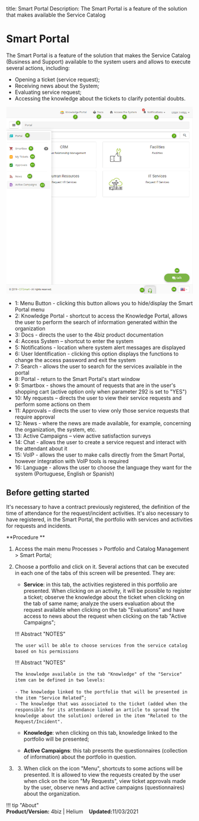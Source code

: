 title:  Smart Portal
Description: The Smart Portal is a feature of the solution that makes available the Service Catalog
# Smart Portal

The Smart Portal is a feature of the solution that makes the Service Catalog (Business and Support) available to the system users and allows to execute several actions, including:

- Opening a ticket (service request);
- Receiving news about the System;
- Evaluating service request;
- Accessing the knowledge about the tickets to clarify potential doubts.


![Smart Portal][1]

- 1: Menu Button - clicking this button allows you to hide/display the Smart Portal menu
- 2: Knowledge Portal - shortcut to access the Knowledge Portal, allows the user to perform the search of information generated within the organization
- 3: Docs - directs the user to the 4biz product documentation
- 4: Access System – shortcut to enter the system
- 5: Notifications - location where system alert messages are displayed
- 6: User Identification - clicking this option displays the functions to change the access password and exit the system
- 7: Search - allows the user to search for the services available in the portal
- 8: Portal - return to the Smart Portal's start window
- 9: Smartbox - shows the amount of requests that are in the user's shopping cart (active option only when parameter 292 is set to "YES")
- 10: My requests – directs the user to view their service requests and perform some actions on them
- 11: Approvals – directs the user to view only those service requests that require approval
- 12: News - where the news are made available, for example, concerning the organization, the system, etc.
- 13: Active Campaigns – view active satisfaction surveys
- 14: Chat - allows the user to create a service request and interact with the attendant about it
- 15: VoIP - allows the user to make calls directly from the Smart Portal, however integration with VoIP tools is required
- 16: Language - allows the user to choose the language they want for the system (Portuguese, English or Spanish)


## Before getting started 

It's necessary to have a contract previously registered, the definition of the time of attendance for the request/incident activities. It's also necessary to have registered, in the Smart Portal, the portfolio with services and activities for requests and incidents.

**Procedure **

1.	Access the main menu Processes > Portfolio and Catalog Management > Smart Portal;
2.	Choose a portfolio and click on it. Several actions that can be executed in each one of the tabs of this screen will be presented. They are:


    -   **Service**: in this tab, the activities registered in this portfolio are presented. When clicking on an activity, it will be possible to register a ticket; observe the knowledge about the ticket when clicking on the tab of same name; analyze the users evaluation about the request available when clicking on the tab "Evaluations" and have access to news about the request when clicking on the tab "Active Campaigns";

    !!! Abstract "NOTES"  

        The user will be able to choose services from the service catalog based on his permissions



    !!! Abstract "NOTES"  

        The knowledge available in the tab "Knowledge" of the "Service" item can be defined in two levels:
        
        - The knowledge linked to the portfolio that will be presented in the item "Service Related”;
        - The knowledge that was associated to the ticket (added when the responsible for its attendance linked an article to spread the knowledge about the solution) ordered in the item "Related to the Request/Incident".


    -   **Knowledge**: when clicking on this tab, knowledge linked to the portfolio will be presented;

    -   **Active Campaigns**: this tab presents the questionnaires (collection of information) about the portfolio in question.

3.  3.	When click on the icon "Menu", shortcuts to some actions will be presented. It is allowed to view the requests created by the user when click on the icon "My Requests", view ticket approvals made by the user, observe news and active campaigns (questionnaires) about the organization.
    
!!! tip "About"  
    <b>Product/Version:</b> 4biz | Helium &nbsp;&nbsp;
    <b>Updated:</b>11/03/2021
   
[1]:images/smartportal.png